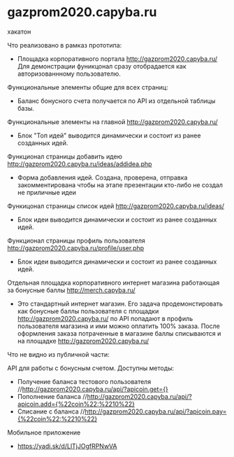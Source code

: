 # gazprom2020.capyba.ru
хакатон

Что реализовано в рамказ прототипа:

- Площадка корпоративного портала http://gazprom2020.capyba.ru/
Для демонстрации фуникцонал сразу отобрадается как авторизованнному пользователю.

Функциональные элементы общие для всех страниц:
- Баланс бонусного счета получается по API из отдельной таблицы базы.

Функциональные элементы на главной http://gazprom2020.capyba.ru/
- Блок "Топ идей" выводится динамически и состоит из ранее созданных идей.

Функционал страницы добавить идею http://gazprom2020.capyba.ru/ideas/addidea.php
- Форма добавления идей. Создана, проверена, отправка закомментирована чтобы на этапе презентации кто-либо не создал не приличные идеи

Функицонал страницы список идей http://gazprom2020.capyba.ru/ideas/
- Блок идеи выводится динамически и состоит из ранее созданных идей.

Функционал страницы профиль пользователя http://gazprom2020.capyba.ru/profile/user.php
- Блок идеи выводится динамически и состоит из ранее созданных идей.

Отдельная площадка корпоративного интернет магазина работающая за бонусные баллы http://merch.capyba.ru/
- Это стандартный интернет магазин. Его задача продемонстировать как бонусные баллы пользователя с площадки 
http://gazprom2020.capyba.ru/ по API попадают в профиль пользователя магазина и ими можно оплатить 100% заказа.
После оформления заказа потраченные в магазине баллы списываются и на площадке http://gazprom2020.capyba.ru/

Что не видно из публичной части:

API для работы с бонусным счетом. Доступны методы:
- Получение баланса тестового пользователя
//http://gazprom2020.capyba.ru/api/?apicoin.get={}
- Пополнение баланса
//http://gazprom2020.capyba.ru/api/?apicoin.add={%22coin%22:%2210%22}
- Списание с баланса
//http://gazprom2020.capyba.ru/api/?apicoin.pay={%22coin%22:%2210%22}

Мобильное приложение
- https://yadi.sk/d/LlTjJOgfRPNwVA
